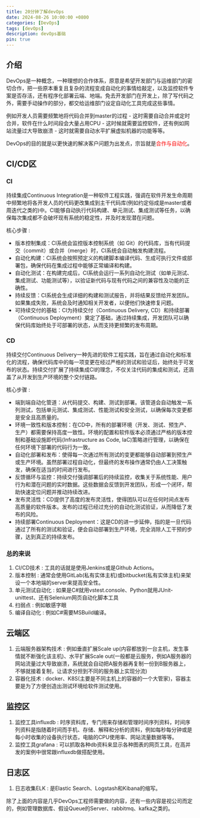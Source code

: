 ```yaml
---
title: 20分钟了解devOps
date: 2024-08-26 10:00:00 +0800
categories: [DevOps]
tags: [devOps]
description: devOps基础
pin: true
---
```


## 介绍
DevOps是一种概念，一种理想的合作体系，原意是希望开发部门与运维部门的密切合作，把一些原本重复且复杂的流程变成自动化的事情给敲定，以及监控软件专案是否存活，还有程序化部署云端、地端。免去开发部门在开发上，除了写代码之外，需要手动操作的部分，都交给运维部门设定自动化工具完成这些事情。

例如开发人员需要频繁地将代码合并到master的过程 - 这时需要自动合并或定时合并，软件在什么时间段会大量占用CPU - 这时候就需要监控软件，还有例如网站流量过大导致崩溃 - 这时就需要自动水平扩展虚拟机器的功能等等。

DevOps的目的就是以更快速的解决客户问题为出发点，宗旨就是<font color=red>合作与自动化</font>。

## CI/CD区

### CI
持续集成Continuous Integration是一种软件工程实践，强调在软件开发生命周期中频繁地将各开发人员的代码更改集成到主干代码库(例如约定俗成是master或者周迭代之类的)中。CI能够自动执行代码构建、单元测试、集成测试等任务，以确保每次集成都不会破坏现有系统的稳定性，并及时发现潜在问题。

核心步骤 : 
- 版本控制集成：CI系统会监控版本控制系统（如 Git）的代码库，当有代码提交（commit）或合并（merge）时，CI系统会自动触发构建流程。
- 自动化构建：CI系统会按照预定义的构建脚本编译代码、生成可执行文件或部署包，确保代码在集成过程中能够正常编译和构建。
- 自动化测试：在构建完成后，CI系统会运行一系列自动化测试（如单元测试、集成测试、功能测试等），以验证新代码与现有代码之间的兼容性及功能的正确性。
- 持续反馈：CI系统会生成详细的构建和测试报告，并将结果反馈给开发团队。如果集成失败，系统会及时通知相关开发者，以便他们快速修复问题。
- 可持续交付的基础：CI为持续交付（Continuous Delivery, CD）和持续部署（Continuous Deployment）奠定了基础，通过持续集成，开发团队可以确保代码库始终处于可部署的状态，从而支持更频繁的发布周期。

### CD
持续交付Continuous Delivery一种先进的软件工程实践，旨在通过自动化和标准化的流程，确保代码库中的每一项变更在经过严格的测试和验证后，始终处于可发布的状态。持续交付扩展了持续集成CI的理念，不仅关注代码的集成和测试，还涵盖了从开发到生产环境的整个交付链路。

核心步骤 :  
- 端到端自动化管道：从代码提交、构建、测试到部署。该管道会自动触发一系列测试，包括单元测试、集成测试、性能测试和安全测试，以确保每次变更都是安全且高质量的。
- 环境一致性和版本控制：在CD中，所有的部署环境（开发、测试、预生产、生产）都需要保持高度一致性。环境的配置和软件版本必须通过严格的版本控制和基础设施即代码(Infrastructure as Code, IaC)策略进行管理，以确保在任何环境下部署的代码行为一致。
- 自动化部署和发布：使得每一次通过所有测试的变更都能够自动部署到预生产或生产环境。虽然部署过程自动化，但最终的发布操作通常仍由人工决策触发，确保在适当的时间进行发布。
- 反馈循环与监控：持续交付强调部署后的持续监控，收集关于系统性能、用户行为和潜在问题的实时数据。这些数据会反馈到开发团队，形成一个闭环，帮助快速定位问题并推动持续改进。
- 发布灵活性：CD提供了高度的发布灵活性，使得团队可以在任何时间点发布高质量的软件版本。发布的过程已经过充分的自动化测试验证，从而降低了发布的风险。
- 持续部署Continuous Deployment：这是CD的进一步延伸，指的是一旦代码通过了所有的测试和验证，便会自动部署到生产环境，完全消除人工干预的步骤，达到真正的持续发布。

### 总的来说
1. CI/CD技术 : 工具的话就是使用Jenkins或是Github Actions。
2. 版本控制 : 通常会使用GitLab(私有实体主机)或bitbucket(私有实体主机)来架设一个本地端的server来提高安全性。
3. 单元测试自动化 : 如果是C#就用vstest.console、Python就用JUnit-unittest、还有Selenium网页自动化脚本工具
4. 扫弱点 : 例如敏感字眼
5. 编译自动化 : 例如C#需要MSBuild编译。

## 云端区
1. 云端服务器架构技术 : 例如垂直扩展Scale up(内容都放到一台主机，发生事情就不断强化该主机)、水平扩展Scale out(一般都是云服务，例如A服务器的网站流量过大导致崩溃，系统就会自动把A服务器再复制一份到B服务器上，不够就接着复制，让请求分担到不同的服务器上实现分流)
2. 容器化技术 : docker、K8S(主要是不同主机上的容器的一个大管家)，容器主要是为了方便创造出测试环境给软件测试使用。

## 监控区
1. 监控工具influxdb : 时序资料库，专门用来存储和管理时间序列资料，时间序列资料是指随着时间而手机、存储、解释和分析的资料，例如每秒每分钟或是每小时收集的设备执行状态，电脑的CPU使用率、网站流量数据等等。
2. 监控工具grafana : 可以抓取各种db资料来显示各种图表的网页工具，在高并发的案例中很常跟influxdb做搭配使用。

## 日志区
1. 日志收集ELK : 是Elastic Search、Logstash和Kibana的缩写。

除了上面的内容是几乎DevOps工程师需要做的内容，还有一些内容是视公司而定的，例如管理数据库、假设Queue的Server、rabbitmq、kafka之类的。
